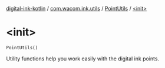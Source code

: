 [digital-ink-kotlin](../../index.md) / [com.wacom.ink.utils](../index.md) / [PointUtils](index.md) / [&lt;init&gt;](./-init-.md)

# &lt;init&gt;

`PointUtils()`

Utility functions help you work easily with the digital ink points.

